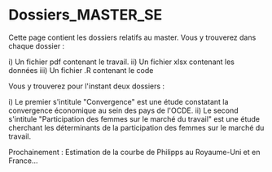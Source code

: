 # Dossiers_MASTER_SE

Cette page contient les dossiers relatifs au master.
Vous y trouverez dans chaque dossier :

i) Un fichier pdf contenant le travail.
ii) Un fichier xlsx contenant les données
iii) Un fichier .R contenant le code

Vous y trouverez pour l'instant deux dossiers :

i) Le premier s'intitule "Convergence" est une étude constatant la convergence économique au sein des pays de l'OCDE.
ii) Le second s'intitule "Participation des femmes sur le marché du travail" est une étude cherchant les déterminants de la participation des femmes sur le marché du travail.

Prochainement : Estimation de la courbe de Philipps au Royaume-Uni et en France...
